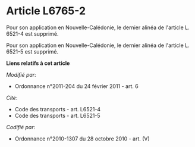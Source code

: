 # Article L6765-2

Pour son application en Nouvelle-Calédonie, le dernier alinéa de l'article L. 6521-4 est supprimé.

Pour son application en Nouvelle-Calédonie, le dernier alinéa de l'article L. 6521-5 est supprimé.

**Liens relatifs à cet article**

_Modifié par_:

  - Ordonnance n°2011-204 du 24 février 2011 - art. 6

_Cite_:

  - Code des transports - art. L6521-4
  - Code des transports - art. L6521-5

_Codifié par_:

  - Ordonnance n°2010-1307 du 28 octobre 2010 - art. (V)
